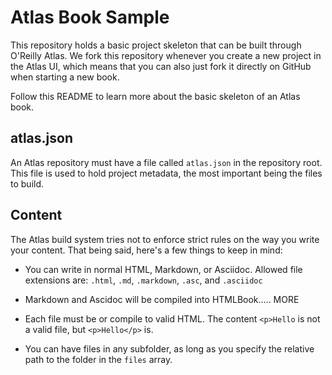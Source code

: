Atlas Book Sample
=================

This repository holds a basic project skeleton that can be built through O'Reilly Atlas. We fork this repository whenever you create a new project in the Atlas UI, which means that you can also just fork it directly on GitHub when starting a new book.

Follow this README to learn more about the basic skeleton of an Atlas book.


atlas.json
----------

An Atlas repository must have a file called `atlas.json` in the repository root. This file is used to hold project metadata, the most important being the files to build.


Content
-------

The Atlas build system tries not to enforce strict rules on the way you write your content. That being said, here's a few things to keep in mind:

* You can write in normal HTML, Markdown, or Asciidoc. Allowed file extensions are: `.html`, `.md`, `.markdown`, `.asc`, and `.asciidoc`

* Markdown and Ascidoc will be compiled into HTMLBook..... MORE

* Each file must be or compile to valid HTML. The content `<p>Hello` is not a valid file, but `<p>Hello</p>` is.

* You can have files in any subfolder, as long as you specify the relative path to the folder in the `files` array.

